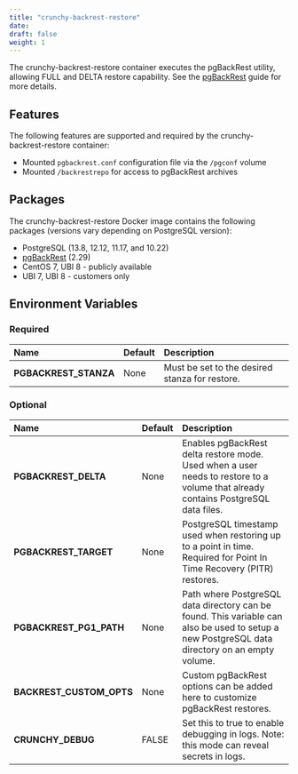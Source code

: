 ```yaml
---
title: "crunchy-backrest-restore"
date:
draft: false
weight: 1
---
```


The crunchy-backrest-restore container executes the pgBackRest utility, allowing FULL and DELTA restore capability. See the [pgBackRest](https://github.com/pgbackrest/pgbackrest) guide for more details.

## Features

The following features are supported and required by the crunchy-backrest-restore container:

* Mounted `pgbackrest.conf` configuration file via the `/pgconf` volume
* Mounted `/backrestrepo` for access to pgBackRest archives

## Packages

The crunchy-backrest-restore Docker image contains the following packages (versions vary depending on PostgreSQL version):

* PostgreSQL (13.8, 12.12, 11.17, and 10.22)
* [pgBackRest](https://pgbackrest.org/) (2.29)
* CentOS 7, UBI 8 - publicly available
* UBI 7, UBI 8 - customers only

## Environment Variables

### Required

**Name**|**Default**|**Description**
:-----|:-----|:-----
**PGBACKREST_STANZA**|None|Must be set to the desired stanza for restore.

### Optional

**Name**|**Default**|**Description**
:-----|:-----|:-----
**PGBACKREST_DELTA**|None|Enables pgBackRest delta restore mode.  Used when a user needs to restore to a volume that already contains PostgreSQL data files.
**PGBACKREST_TARGET**|None|PostgreSQL timestamp used when restoring up to a point in time. Required for Point In Time Recovery (PITR) restores.
**PGBACKREST_PG1_PATH**|None|Path where PostgreSQL data directory can be found.  This variable can also be used to setup a new PostgreSQL data directory on an empty volume.
**BACKREST_CUSTOM_OPTS**|None|Custom pgBackRest options can be added here to customize pgBackRest restores.
**CRUNCHY_DEBUG**|FALSE|Set this to true to enable debugging in logs. Note: this mode can reveal secrets in logs.
